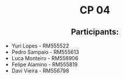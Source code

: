 <h1 align="center">CP 04</h1>


<h2 align="center">Participants:</h2>

* Yuri Lopes - RM555522
* Pedro Sampaio - RM555613
* Luca Monteiro - RM556906
* Felipe Alamino - RM555819
* Davi Vieira - RM556798


